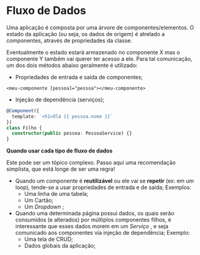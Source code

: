 # Fluxo de Dados

Uma aplicação é composta por uma árvore de componentes/elementos. O estado da aplicação \(ou seja, os dados de origem\) é atrelado a componentes, através de propriedades da classe.

Eventualmente o estado estará armazenado no componente X mas o componente Y também vai querer ter acesso a ele. Para tal comunicação, um dos dois métodos abaixo geralmente é utilizado:

* Propriedades de entrada e saída de componentes;

```markup
<meu-componente [pessoa]="pessoa"></meu-componente>
```

* Injeção de dependência \(serviços\);

```typescript
@Component({
  template: `<h1>Olá {{ pessoa.nome }}`
})
class Filho {
  constructor(public pessoa: PessoaService) {}
}
```

**Quando usar cada tipo de fluxo de dados**

Este pode ser um tópico complexo. Passo aqui uma recomendação simplista, que está longe de ser uma regra!

* Quando um componente é **reutilizável** ou ele vai se **repetir** \(ex: em um loop\), tende-se a usar propriedades de entrada e de saída; Exemplos:
  * Uma linha de uma tabela;
  * Um Cartão;
  * Um _Dropdown_ ;
* Quando uma determinada página possui dados, os quais serão consumidos \(e alterados\) por múltiplos componentes filhos, é interessante que esses dados morem em um _Serviço_ , e seja comunicado aos componentes via injeção de dependência; Exemplo:
  * Uma tela de CRUD;
  * Dados globais da aplicação;

